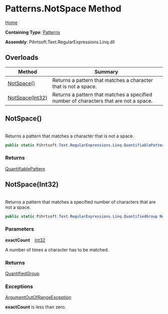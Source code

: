 # Patterns\.NotSpace Method

[Home](../../../../../../README.md)

**Containing Type**: [Patterns](../README.md)

**Assembly**: Pihrtsoft\.Text\.RegularExpressions\.Linq\.dll

## Overloads

| Method | Summary |
| ------ | ------- |
| [NotSpace()](#Pihrtsoft_Text_RegularExpressions_Linq_Patterns_NotSpace) | Returns a pattern that matches a character that is not a space\. |
| [NotSpace(Int32)](#Pihrtsoft_Text_RegularExpressions_Linq_Patterns_NotSpace_System_Int32_) | Returns a pattern that matches a specified number of characters that are not a space\. |

## NotSpace\(\) <a name="Pihrtsoft_Text_RegularExpressions_Linq_Patterns_NotSpace"></a>

\
Returns a pattern that matches a character that is not a space\.

```csharp
public static Pihrtsoft.Text.RegularExpressions.Linq.QuantifiablePattern NotSpace()
```

### Returns

[QuantifiablePattern](../../QuantifiablePattern/README.md)

## NotSpace\(Int32\) <a name="Pihrtsoft_Text_RegularExpressions_Linq_Patterns_NotSpace_System_Int32_"></a>

\
Returns a pattern that matches a specified number of characters that are not a space\.

```csharp
public static Pihrtsoft.Text.RegularExpressions.Linq.QuantifiedGroup NotSpace(int exactCount)
```

### Parameters

**exactCount** &ensp; [Int32](https://docs.microsoft.com/en-us/dotnet/api/system.int32)

A number of times a character has to be matched\.

### Returns

[QuantifiedGroup](../../QuantifiedGroup/README.md)

### Exceptions

[ArgumentOutOfRangeException](https://docs.microsoft.com/en-us/dotnet/api/system.argumentoutofrangeexception)

**exactCount** is less than zero\.


